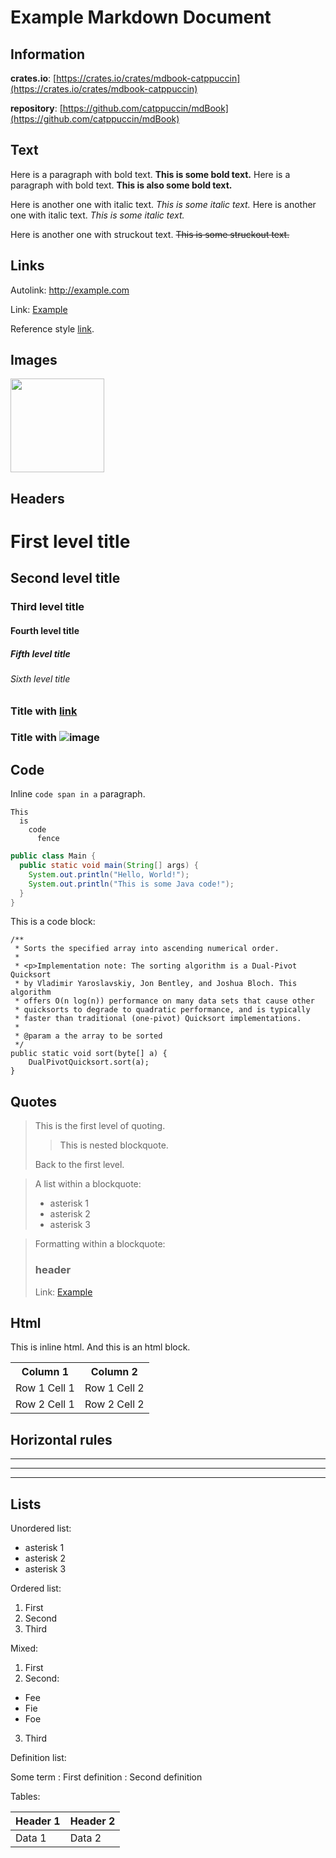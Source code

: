 # Example Markdown Document

## Information

**crates.io**: [https://crates.io/crates/mdbook-catppuccin](https://crates.io/crates/mdbook-catppuccin)

**repository**: [https://github.com/catppuccin/mdBook](https://github.com/catppuccin/mdBook)

## Text

Here is a paragraph with bold text. **This is some bold text.** Here is a
paragraph with bold text. **This is also some bold text.**

Here is another one with italic text. _This is some italic text._ Here is
another one with italic text. _This is some italic text._

Here is another one with struckout text. ~~This is some struckout text.~~

## Links

Autolink: <http://example.com>

Link: [Example](http://example.com)

Reference style [link][1].

[1]: http://example.com "Example"

## Images

<img src="https://avatars.githubusercontent.com/u/58985301" width="150">

## Headers

# First level title

## Second level title

### Third level title

#### Fourth level title

##### Fifth level title

###### Sixth level title

### Title with [link](http://localhost)

### Title with ![image](http://localhost)

## Code

Inline `code span in a` paragraph.

```
This
  is
    code
      fence
```

```java
public class Main {
  public static void main(String[] args) {
    System.out.println("Hello, World!");
    System.out.println("This is some Java code!");
  }
}
```

This is a code block:

    /**
     * Sorts the specified array into ascending numerical order.
     *
     * <p>Implementation note: The sorting algorithm is a Dual-Pivot Quicksort
     * by Vladimir Yaroslavskiy, Jon Bentley, and Joshua Bloch. This algorithm
     * offers O(n log(n)) performance on many data sets that cause other
     * quicksorts to degrade to quadratic performance, and is typically
     * faster than traditional (one-pivot) Quicksort implementations.
     *
     * @param a the array to be sorted
     */
    public static void sort(byte[] a) {
        DualPivotQuicksort.sort(a);
    }

## Quotes

> This is the first level of quoting.
>
> > This is nested blockquote.
>
> Back to the first level.

> A list within a blockquote:
>
> - asterisk 1
> - asterisk 2
> - asterisk 3

> Formatting within a blockquote:
>
> ### header
>
> Link: [Example](http://example.com)

## Html

This is inline <span>html</html>.
And this is an html block.

<table>
  <tr>
    <th>Column 1</th>
    <th>Column 2</th>
  </tr>
  <tr>
    <td>Row 1 Cell 1</td>
    <td>Row 1 Cell 2</td>
  </tr>
  <tr>
    <td>Row 2 Cell 1</td>
    <td>Row 2 Cell 2</td>
  </tr>
</table>

## Horizontal rules

---

---

---

## Lists

Unordered list:

- asterisk 1
- asterisk 2
- asterisk 3

Ordered list:

1. First
2. Second
3. Third

Mixed:

1. First
2. Second:

- Fee
- Fie
- Foe

3. Third

Definition list:

Some term
: First definition
: Second definition

Tables:

| Header 1 | Header 2 |
| -------- | -------- |
| Data 1   | Data 2   |
